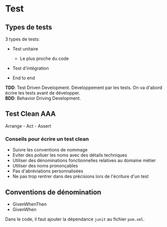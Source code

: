 # Test

## Types de tests
3 types de tests:

- Test unitaire
    - Le plus proche du code

- Test d'intégration

- End to end


**TDD**: Test Driven Development. Développement par les tests. On va d'abord écrire les tests avant de développer.  
**BDD**: Behavior Driving Development.



## Test Clean AAA

Arrange - Act - Assert

### Conseils pour écrire un test clean
- Suivre les conventions de nommage
- Eviter des polluer les noms avec des détails techniques
- Utiliser des dénominations fonctionnelles relatives au domaine métier
- Utiliser des noms prononçables
- Pas d'abréviations personnalisées
- Ne pas trop rentrer dans des précisions lors de l'écriture d'un test

## Conventions de dénomination

- GivenWhenThen
- GivenWhen


Dans le code, il faut ajouter la dépendance `junit` au fichier `pom.xml`.